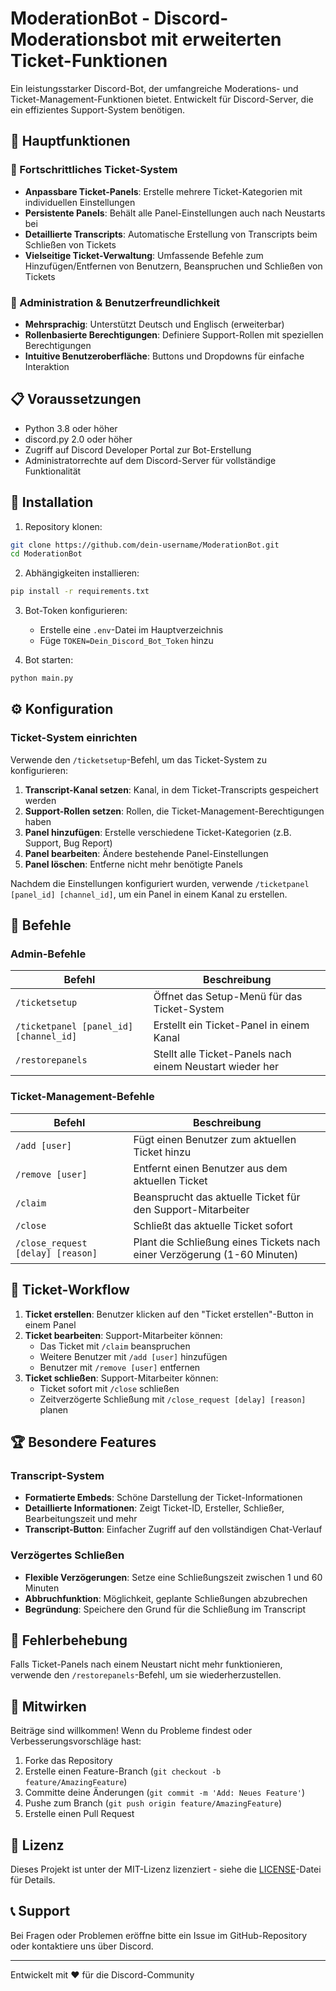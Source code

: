 # ModerationBot - Discord-Moderationsbot mit erweiterten Ticket-Funktionen

Ein leistungsstarker Discord-Bot, der umfangreiche Moderations- und Ticket-Management-Funktionen bietet. Entwickelt für Discord-Server, die ein effizientes Support-System benötigen.

## 🌟 Hauptfunktionen

### 🎫 Fortschrittliches Ticket-System
- **Anpassbare Ticket-Panels**: Erstelle mehrere Ticket-Kategorien mit individuellen Einstellungen
- **Persistente Panels**: Behält alle Panel-Einstellungen auch nach Neustarts bei
- **Detaillierte Transcripts**: Automatische Erstellung von Transcripts beim Schließen von Tickets
- **Vielseitige Ticket-Verwaltung**: Umfassende Befehle zum Hinzufügen/Entfernen von Benutzern, Beanspruchen und Schließen von Tickets

### 🔧 Administration & Benutzerfreundlichkeit
- **Mehrsprachig**: Unterstützt Deutsch und Englisch (erweiterbar)
- **Rollenbasierte Berechtigungen**: Definiere Support-Rollen mit speziellen Berechtigungen
- **Intuitive Benutzeroberfläche**: Buttons und Dropdowns für einfache Interaktion

## 📋 Voraussetzungen

- Python 3.8 oder höher
- discord.py 2.0 oder höher
- Zugriff auf Discord Developer Portal zur Bot-Erstellung
- Administratorrechte auf dem Discord-Server für vollständige Funktionalität

## 🚀 Installation

1. Repository klonen:
```bash
git clone https://github.com/dein-username/ModerationBot.git
cd ModerationBot
```

2. Abhängigkeiten installieren:
```bash
pip install -r requirements.txt
```

3. Bot-Token konfigurieren:
   - Erstelle eine `.env`-Datei im Hauptverzeichnis
   - Füge `TOKEN=Dein_Discord_Bot_Token` hinzu

4. Bot starten:
```bash
python main.py
```

## ⚙️ Konfiguration

### Ticket-System einrichten

Verwende den `/ticketsetup`-Befehl, um das Ticket-System zu konfigurieren:

1. **Transcript-Kanal setzen**: Kanal, in dem Ticket-Transcripts gespeichert werden
2. **Support-Rollen setzen**: Rollen, die Ticket-Management-Berechtigungen haben
3. **Panel hinzufügen**: Erstelle verschiedene Ticket-Kategorien (z.B. Support, Bug Report)
4. **Panel bearbeiten**: Ändere bestehende Panel-Einstellungen
5. **Panel löschen**: Entferne nicht mehr benötigte Panels

Nachdem die Einstellungen konfiguriert wurden, verwende `/ticketpanel [panel_id] [channel_id]`, um ein Panel in einem Kanal zu erstellen.

## 📜 Befehle

### Admin-Befehle

| Befehl | Beschreibung |
|--------|--------------|
| `/ticketsetup` | Öffnet das Setup-Menü für das Ticket-System |
| `/ticketpanel [panel_id] [channel_id]` | Erstellt ein Ticket-Panel in einem Kanal |
| `/restorepanels` | Stellt alle Ticket-Panels nach einem Neustart wieder her |

### Ticket-Management-Befehle

| Befehl | Beschreibung |
|--------|--------------|
| `/add [user]` | Fügt einen Benutzer zum aktuellen Ticket hinzu |
| `/remove [user]` | Entfernt einen Benutzer aus dem aktuellen Ticket |
| `/claim` | Beansprucht das aktuelle Ticket für den Support-Mitarbeiter |
| `/close` | Schließt das aktuelle Ticket sofort |
| `/close_request [delay] [reason]` | Plant die Schließung eines Tickets nach einer Verzögerung (1-60 Minuten) |

## 📱 Ticket-Workflow

1. **Ticket erstellen**: Benutzer klicken auf den "Ticket erstellen"-Button in einem Panel
2. **Ticket bearbeiten**: Support-Mitarbeiter können:
   - Das Ticket mit `/claim` beanspruchen
   - Weitere Benutzer mit `/add [user]` hinzufügen
   - Benutzer mit `/remove [user]` entfernen
3. **Ticket schließen**: Support-Mitarbeiter können:
   - Ticket sofort mit `/close` schließen
   - Zeitverzögerte Schließung mit `/close_request [delay] [reason]` planen

## 🏆 Besondere Features

### Transcript-System
- **Formatierte Embeds**: Schöne Darstellung der Ticket-Informationen
- **Detaillierte Informationen**: Zeigt Ticket-ID, Ersteller, Schließer, Bearbeitungszeit und mehr
- **Transcript-Button**: Einfacher Zugriff auf den vollständigen Chat-Verlauf

### Verzögertes Schließen
- **Flexible Verzögerungen**: Setze eine Schließungszeit zwischen 1 und 60 Minuten
- **Abbruchfunktion**: Möglichkeit, geplante Schließungen abzubrechen
- **Begründung**: Speichere den Grund für die Schließung im Transcript

## 🔧 Fehlerbehebung

Falls Ticket-Panels nach einem Neustart nicht mehr funktionieren, verwende den `/restorepanels`-Befehl, um sie wiederherzustellen.

## 🤝 Mitwirken

Beiträge sind willkommen! Wenn du Probleme findest oder Verbesserungsvorschläge hast:
1. Forke das Repository
2. Erstelle einen Feature-Branch (`git checkout -b feature/AmazingFeature`)
3. Committe deine Änderungen (`git commit -m 'Add: Neues Feature'`)
4. Pushe zum Branch (`git push origin feature/AmazingFeature`)
5. Erstelle einen Pull Request

## 📄 Lizenz

Dieses Projekt ist unter der MIT-Lizenz lizenziert - siehe die [LICENSE](LICENSE)-Datei für Details.

## 📞 Support

Bei Fragen oder Problemen eröffne bitte ein Issue im GitHub-Repository oder kontaktiere uns über Discord.

---

Entwickelt mit ❤️ für die Discord-Community 